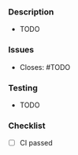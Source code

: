 ### Description

<!-- The purpose of the PR, list of the changes, ... -->

- TODO

### Issues

<!-- If applicable, reference any related GitHub issues -->

- Closes: #TODO

### Testing

<!-- Describe the testing process for these changes -->

- TODO

### Checklist

- [ ] CI passed
